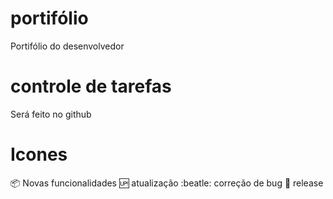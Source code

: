 # portifólio
Portifólio do desenvolvedor

# controle de tarefas
Será feito no github

# Icones

:package: Novas funcionalidades
:up: atualização
:beatle: correção de bug
:checkered_flag: release

